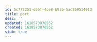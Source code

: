 ```yaml
---
id: 5c772251-d55f-4ce8-b93b-5ac269514013
title: port
desc: ''
updated: 1618573870552
created: 1618573870552
stub: true
---
```


